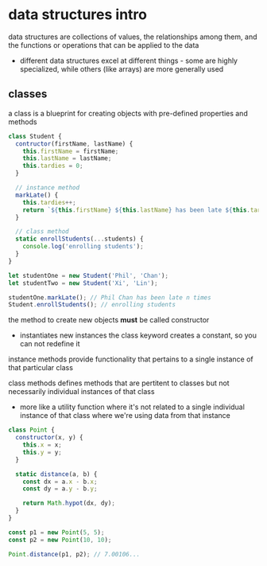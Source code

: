 # data structures intro

data structures are collections of values, the relationships among them, and the functions or operations that can be applied to the data
- different data structures excel at different things - some are highly specialized, while others (like arrays) are more generally used

## classes

a class is a blueprint for creating objects with pre-defined properties and methods

```js
class Student {
  contructor(firstName, lastName) {
    this.firstName = firstName;
    this.lastName = lastName;
    this.tardies = 0;
  }

  // instance method
  markLate() {
    this.tardies++;
    return `${this.firstName} ${this.lastName} has been late ${this.tardies} times`;
  }

  // class method
  static enrollStudents(...students) {
    console.log('enrolling students');
  }
}

let studentOne = new Student('Phil', 'Chan');
let studentTwo = new Student('Xi', 'Lin');

studentOne.markLate(); // Phil Chan has been late n times
Student.enrollStudents(); // enrolling students
```

the method to create new objects **must** be called constructor
- instantiates new instances
the class keyword creates a constant, so you can not redefine it

instance methods provide functionality that pertains to a single instance of that particular class

class methods defines methods that are pertitent to classes but not necessarily individual instances of that class
- more like a utility function where it's not related to a single individual instance of that class where we're using data from that instance
```js
class Point {
  constructor(x, y) {
    this.x = x;
    this.y = y;
  }

  static distance(a, b) {
    const dx = a.x - b.x;
    const dy = a.y - b.y;

    return Math.hypot(dx, dy);
  }
}

const p1 = new Point(5, 5);
const p2 = new Point(10, 10);

Point.distance(p1, p2); // 7.00106...
```

